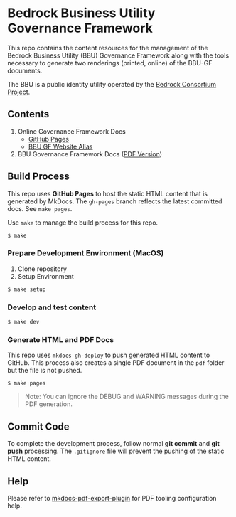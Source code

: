 # Bedrock Business Utility Governance Framework

This repo contains the content resources for the management of the Bedrock Business Utility (BBU) Governance Framework along with the tools necessary to generate two renderings (printed, online) of the BBU-GF documents.

The BBU is a public identity utility operated by the [Bedrock Consortium Project](https://bedrockconsortium.org/).

## Contents

1. Online Governance Framework Docs
    * [GitHub Pages](https://bedrock-consortium.github.io/bbu-gf/)
    * [BBU GF Website Alias](bbu.bedrockconsortium.org/)
2. BBU Governance Framework Docs ([PDF Version](https://github.com/bedrock-consortium/bbu-gf/blob/master/pdf/bedrock-business-utility-gf.pdf))

## Build Process
This repo uses **GitHub Pages** to host the static HTML content that is generated by MkDocs. The ```gh-pages``` branch reflects the latest committed docs. See ```make pages```.

Use  ```make``` to manage the build process for this repo.

```
$ make
```

### Prepare Development Environment (MacOS)

1. Clone repository
2. Setup Environment

```
$ make setup
```

### Develop and test content

```
$ make dev
```

### Generate HTML and PDF Docs
This repo uses ```mkdocs gh-deploy``` to push generated HTML content to GitHub. This process also creates a single PDF document in the ```pdf``` folder but the file is not pushed.

```
$ make pages
```
>Note: You can ignore the DEBUG and WARNING messages during the PDF generation.

## Commit Code
To complete the development process, follow normal **git commit** and **git push** processing. The ```.gitignore``` file will prevent the pushing of the static HTML content.


## Help
Please refer to [mkdocs-pdf-export-plugin](https://github.com/zhaoterryy/mkdocs-pdf-export-plugin) for PDF tooling configuration help.
